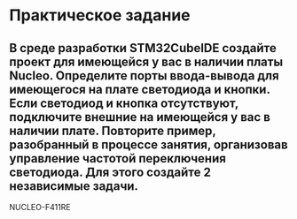 # Практическое задание

В среде разработки STM32CubeIDE создайте проект для имеющейся у вас в наличии платы Nucleo.
Определите порты ввода-вывода для имеющегося на плате светодиода и кнопки. Если светодиод и кнопка отсутствуют, подключите внешние на имеющейся у вас в наличии плате.
Повторите пример, разобранный в процессе занятия, организовав управление частотой переключения светодиода. Для этого создайте 2 независимые задачи.
---
NUCLEO-F411RE
